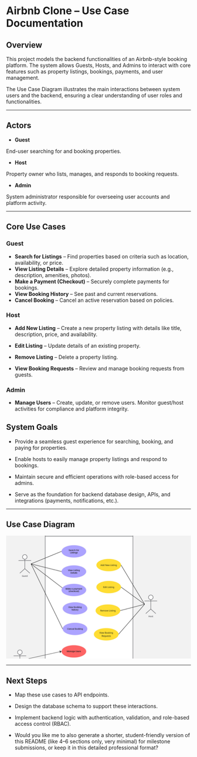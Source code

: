# Airbnb Clone – Use Case Documentation

## Overview

This project models the backend functionalities of an Airbnb-style booking platform. The system allows Guests, Hosts, and Admins to interact with core features such as property listings, bookings, payments, and user management.

The Use Case Diagram illustrates the main interactions between system users and the backend, ensuring a clear understanding of user roles and functionalities.

---

## Actors

- **Guest**

End-user searching for and booking properties.

- **Host**

Property owner who lists, manages, and responds to booking requests.

- **Admin**

System administrator responsible for overseeing user accounts and platform activity.

---

## Core Use Cases

### Guest

- **Search for Listings** – Find properties based on criteria such as location, availability, or price.
- **View Listing Details** – Explore detailed property information (e.g., description, amenities, photos).
- **Make a Payment (Checkout)** – Securely complete payments for bookings.
- **View Booking History** – See past and current reservations.
- **Cancel Booking** – Cancel an active reservation based on policies.

### Host

- **Add New Listing** – Create a new property listing with details like title, description, price, and availability.

- **Edit Listing** – Update details of an existing property.

- **Remove Listing** – Delete a property listing.

- **View Booking Requests** – Review and manage booking requests from guests.

### Admin

- **Manage Users** – Create, update, or remove users. Monitor guest/host activities for compliance and platform integrity.

## System Goals

- Provide a seamless guest experience for searching, booking, and paying for properties.

- Enable hosts to easily manage property listings and respond to bookings.

- Maintain secure and efficient operations with role-based access for admins.

- Serve as the foundation for backend database design, APIs, and integrations (payments, notifications, etc.).

---

## Use Case Diagram

![./stayeasy-use-case-diagram.jpg](./stayeasy-use-case-diagram.jpg)

---

## Next Steps

- Map these use cases to API endpoints.

- Design the database schema to support these interactions.

- Implement backend logic with authentication, validation, and role-based access control (RBAC).

- Would you like me to also generate a shorter, student-friendly version of this README (like 4–6 sections only, very minimal) for milestone submissions, or keep it in this detailed professional format?
